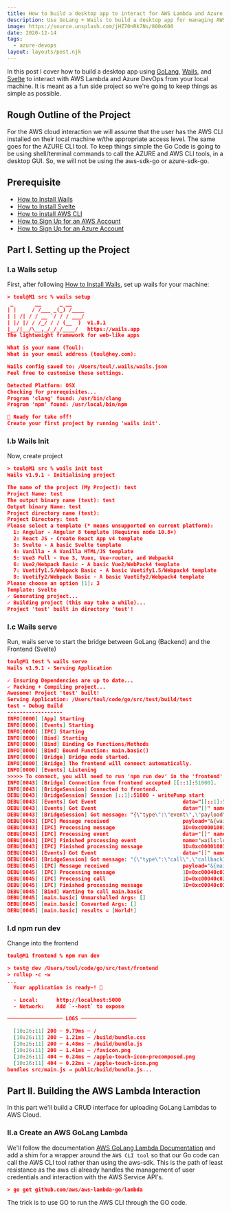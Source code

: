 ```yaml
---
title: How to build a desktop app to interact for AWS Lambda and Azure DevOps
description: Use GoLang + Wails to build a desktop app for managing AWS Lambda and Azure DevOps
image: https://source.unsplash.com/jHZ70nRk7Ns/800x600
date: 2020-12-14
tags:
  - azure-devops
layout: layouts/post.njk
---
```


<!-- Excerpt Start -->

In this post I cover how to build a desktop app using [GoLang](), [Wails](), and [Svelte]() to interact with AWS Lambda and Azure DevOps from your local machine. It is meant as a fun side project so we're going to keep things as simple as possible.

<!-- Excerpt End -->

## Rough Outline of the Project

For the AWS cloud interaction we will assume that the user has the AWS CLI installed on their local machine w/the appropriate access level. The same goes for the AZURE CLI tool. To keep things simple the Go Code is going to be using shell/terminal commands to call the AZURE and AWS CLI tools, in a desktop GUI. So, we will not be using the aws-sdk-go or azure-sdk-go.

## Prerequisite

- [How to Install Wails]()
- [How to Install Svelte]()
- [How to install AWS CLI](https://docs.aws.amazon.com/cli/latest/userguide/install-cliv2-mac.html)
- [How to Sign Up for an AWS Account]()
- [How to Sign Up for an Azure Account]()

## Part I. Setting up the Project

### I.a Wails setup

First, after following [How to Install Wails](),
set up wails for your machine:

```json
> toul@M1 src % wails setup
 _       __      _ __
| |     / /___ _(_) /____
| | /| / / __ `/ / / ___/
| |/ |/ / /_/ / / (__  )  v1.8.1
|__/|__/\__,_/_/_/____/   https://wails.app
The lightweight framework for web-like apps

What is your name (Toul):
What is your email address (toul@hey.com):

Wails config saved to: /Users/toul/.wails/wails.json
Feel free to customise these settings.

Detected Platform: OSX
Checking for prerequisites...
Program 'clang' found: /usr/bin/clang
Program 'npm' found: /usr/local/bin/npm

🚀 Ready for take off!
Create your first project by running 'wails init'.
```

### I.b Wails Init

Now, create project

```json
> toul@M1 src % wails init test
Wails v1.9.1 - Initialising project

The name of the project (My Project): test
Project Name: test
The output binary name (test): test
Output binary Name: test
Project directory name (test):
Project Directory: test
Please select a template (* means unsupported on current platform):
  1: Angular - Angular 8 template (Requires node 10.8+)
  2: React JS - Create React App v4 template
  3: Svelte - A basic Svelte template
  4: Vanilla - A Vanilla HTML/JS template
  5: Vue3 Full - Vue 3, Vuex, Vue-router, and Webpack4
  6: Vue2/Webpack Basic - A basic Vue2/WebPack4 template
  7: Vuetify1.5/Webpack Basic - A basic Vuetify1.5/Webpack4 template
  8: Vuetify2/Webpack Basic - A basic Vuetify2/Webpack4 template
Please choose an option [1]: 3
Template: Svelte
✓ Generating project...
✓ Building project (this may take a while)...
Project 'test' built in directory 'test'!
```

### I.c Wails serve

Run, wails serve to start the bridge between GoLang (Backend) and the Frontend (Svelte)

```json
toul@M1 test % wails serve
Wails v1.9.1 - Serving Application

✓ Ensuring Dependencies are up to date...
✓ Packing + Compiling project...
Awesome! Project 'test' built!
Serving Application: /Users/toul/code/go/src/test/build/test
test - Debug Build
------------------
INFO[0000] [App] Starting
INFO[0000] [Events] Starting
INFO[0000] [IPC] Starting
INFO[0000] [Bind] Starting
INFO[0000] [Bind] Binding Go Functions/Methods
INFO[0000] [Bind] Bound Function: main.basic()
INFO[0000] [Bridge] Bridge mode started.
INFO[0000] [Bridge] The frontend will connect automatically.
INFO[0000] [Events] Listening
>>>>> To connect, you will need to run 'npm run dev' in the 'frontend' directory <<<<<
INFO[0043] [Bridge] Connection from frontend accepted [[::1]:51000].
INFO[0043] [BridgeSession] Connected to frontend.
DEBU[0043] [BridgeSession] Session [::1]:51000 - writePump start
DEBU[0043] [Events] Got Event                            data="[[::1]:51000]" name="wails:bridge:session:started"
DEBU[0043] [Events] Got Event                            data="[]" name="wails:ready"
DEBU[0043] [BridgeSession] Got message: "{\"type\":\"event\",\"payload\":{\"name\":\"wails:loaded\",\"data\":\"[]\"}}"
DEBU[0043] [IPC] Message received                        payload="&{wails:loaded []}" type=event
DEBU[0043] [IPC] Processing message                      1D=0xc000010038
DEBU[0043] [IPC] Processing event                        data="[]" name="wails:loaded"
DEBU[0043] [IPC] Finished processing event               name="wails:loaded"
DEBU[0043] [IPC] Finished processing message             1D=0xc000010038
DEBU[0043] [Events] Got Event                            data="[]" name="wails:loaded"
DEBU[0045] [BridgeSession] Got message: "{\"type\":\"call\",\"callbackID\":\"main.basic-1344109600\",\"payload\":{\"bindingName\":\"main.basic\",\"data\":\"[]\"}}"
DEBU[0045] [IPC] Message received                        payload="&{main.basic []}" type=call
DEBU[0045] [IPC] Processing message                      1D=0xc00040c038
DEBU[0045] [IPC] Processing call                         1D=0xc00040c038 bindingName=main.basic data="[]"
DEBU[0045] [IPC] Finished processing message             1D=0xc00040c038
DEBU[0045] [Bind] Wanting to call main.basic
DEBU[0045] [main.basic] Unmarshalled Args: []
DEBU[0045] [main.basic] Converted Args: []
DEBU[0045] [main.basic] results = [World!]

```

### I.d npm run dev

Change into the frontend

```json
toul@M1 frontend % npm run dev

> test@ dev /Users/toul/code/go/src/test/frontend
> rollup -c -w
...
  Your application is ready~! 🚀

  - Local:      http://localhost:5000
  - Network:    Add `--host` to expose

────────────────── LOGS ──────────────────

  [10:26:11] 200 ─ 9.79ms ─ /
  [10:26:11] 200 ─ 1.21ms ─ /build/bundle.css
  [10:26:11] 200 ─ 4.48ms ─ /build/bundle.js
  [10:26:11] 200 ─ 1.41ms ─ /favicon.png
  [10:26:11] 404 ─ 0.24ms ─ /apple-touch-icon-precomposed.png
  [10:26:11] 404 ─ 0.22ms ─ /apple-touch-icon.png
bundles src/main.js → public/build/bundle.js...
```

## Part II. Building the AWS Lambda Interaction

In this part we'll build a CRUD interface for uploading GoLang Lambdas to AWS Cloud.

### II.a Create an AWS GoLang Lambda

We'll follow the documentation [AWS GoLang Lambda Documentation](https://docs.aws.amazon.com/lambda/latest/dg/golang-package.html) and add a shim for a wrapper around the `AWS CLI tool` so that our Go code can call the AWS CLI tool rather than using the aws-sdk. This is the path of least resistance as the aws cli already handles the management of user credentials and interaction with the AWS Service API's.

```json
> go get github.com/aws/aws-lambda-go/lambda
```

The trick is to use GO to run the AWS CLI through the GO code.
